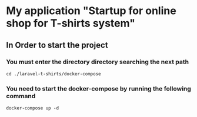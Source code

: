 # My application "Startup for online shop for T-shirts system"


## In Order to start the project 

### You must enter the directory directory searching the next path
```
cd ./laravel-t-shirts/docker-compose
```

### You need to start the docker-compose by running the following command
```
docker-compose up -d
```
